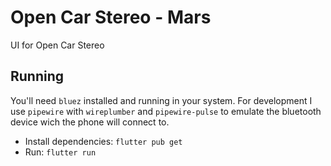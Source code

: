 # Open Car Stereo - Mars

UI for Open Car Stereo

## Running

You'll need `bluez` installed and running in your system. For development I use `pipewire` with `wireplumber` and `pipewire-pulse` to emulate the bluetooth device wich the phone will connect to.

- Install dependencies: `flutter pub get`
- Run: `flutter run`